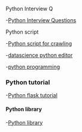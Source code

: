 
Python Interview Q

-[Python Interview Questions](https://github.com/donnemartin/interactive-coding-challenges)

Python script

-[Python script for crawling](http://blog.webhose.io/2015/08/16/dead-simple-for-devs-python-crawler-script-for-extracting-structured-data-from-any-almost-website-into-csv/)

-[datascience python editor](http://rodeo.yhat.com/)

-[python programming](https://pythonprogramming.net/)


### Python tutorial

-[Python flask tutorial](https://pythonprogramming.net/web-development-tutorials/)

#### Python library

-[Python library](https://github.com/lk-geimfari/awesomo/blob/master/languages/PYTHON.md)


